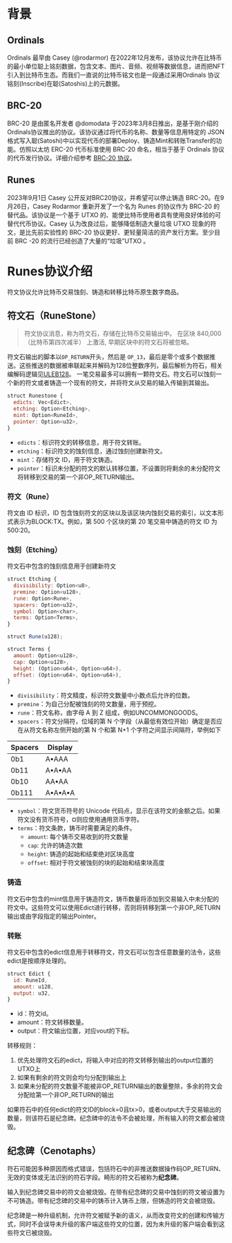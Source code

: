 # 背景
## Ordinals
Ordinals 最早由 Casey (@rodarmor) 在2022年12月发布，该协议允许在比特币的最小单位聪上铭刻数据，包含文本、图片、音频、视频等数据信息，进而把NFT引入到比特币生态。而我们一直说的比特币铭文也是一段通过采用Ordinals 协议铭刻(Inscribe)在聪(Satoshis)上的元数据。

## BRC-20
BRC-20 是由匿名开发者 @domodata 于2023年3月8日推出，是基于刚介绍的 Ordinals协议推出的协议。该协议通过将代币的名称、数量等信息用特定的 JSON 格式写入聪(Satoshi)中以实现代币的部署Deploy、铸造Mint和转账Transfer的功能。仿照以太坊 ERC-20 代币标准使用 BRC-20 命名，相当于基于 Ordinals 协议的代币发行协议。详细介绍参考 [BRC-20 协议](../BRC-20/README.md)。

## Runes
2023年9月1日 Casey 公开反对BRC20协议，并希望可以停止铸造 BRC-20。在9月26日，Casey Rodarmor 重新开发了一个名为 Runes 的协议作为 BRC-20 的替代品。该协议是一个基于 UTXO 的、能使比特币使用者具有使用良好体验的可替代代币协议。Casey 认为改良过后，能够降低制造大量垃圾 UTXO 现象的符文，是比先前实验性的 BRC-20 协议更好、更轻量简洁的资产发行方案。至少目前 BRC -20 的流行已经创造了大量的“垃圾”UTXO 。


# Runes协议介绍
符文协议允许比特币交易蚀刻、铸造和转移比特币原生数字商品。

## 符文石（RuneStone）
> 符文协议消息，称为符文石，存储在比特币交易输出中。 在区块 840,000（比特币第四次减半） 上激活, 早期区块中的符文石将被忽略。

符文石输出的脚本以`OP_RETURN`开头，然后是 `OP_13`，最后是零个或多个数据推送。这些推送的数据被串联起来并解码为128位整数序列，最后解析为符石，相关编解码逻辑见[ULEB128](./ULEB128.md)。
一笔交易最多可以拥有一颗符文石。符文石可以蚀刻一个新的符文或者铸造一个现有的符文，并将符文从交易的输入传输到其输出。
```js
struct Runestone {
  edicts: Vec<Edict>,
  etching: Option<Etching>,
  mint: Option<RuneId>,
  pointer: Option<u32>,
}
```
- `edicts`：标识符文的转移信息，用于符文转账。
- `etching`：标识符文的蚀刻信息，通过蚀刻创建新符文。
- `mint`：存储符文 ID，用于符文铸造。
- `pointer`：标识未分配的符文的默认转移位置，不设置则将剩余的未分配符文将转移到交易的第一个非OP_RETURN输出。

### 符文（Rune）
符文由 ID 标识，ID 包含蚀刻符文的区块以及该区块内蚀刻交易的索引，以文本形式表示为BLOCK:TX。例如，第 500 个区块的第 20 笔交易中铸造的符文 ID 为500:20。

### 蚀刻（Etching）
符文石中包含的蚀刻信息用于创建新符文
```js
struct Etching {
  divisibility: Option<u8>,
  premine: Option<u128>,
  rune: Option<Rune>,
  spacers: Option<u32>,
  symbol: Option<char>,
  terms: Option<Terms>,
}

struct Rune(u128);

struct Terms {
  amount: Option<u128>,
  cap: Option<u128>,
  height: (Option<u64>, Option<u64>),
  offset: (Option<u64>, Option<u64>),
}
```
- `divisibility`：符文精度，标识符文数量中小数点后允许的位数。
- `premine`：为自己分配被蚀刻的符文数量，用于预挖。
- `rune`：符文名称，由字母 A 到 Z 组成，例如UNCOMMONGOODS。
- `spacers`：符文分隔符，位域的第 N 个字段（从最低有效位开始）确定是否应在从符文名称左侧开始的第 N 个和第 N+1 个字符之间显示间隔符，举例如下 

| Spacers | Display  |
|---------|----------|
| 0b1     | A•AAA    |
| 0b11    | A•A•AA   |
| 0b10    | AA•AA    |
| 0b111   | A•A•A•A  |

- `symbol`：符文货币符号的 Unicode 代码点，显示在该符文的金额之后。如果符文没有货币符号，¤则应使用通用货币字符。
- `terms`：符文条款，铸币时需要满足的条件。
  - `amount`: 每个铸币交易收到的符文数量
  - `cap`: 允许的铸造次数
  - `height`: 铸造的起始和结束绝对区块高度
  - `offset`: 相对于符文被蚀刻的块的起始和结束块高度

### 铸造
符文石中包含的mint信息用于铸造符文，铸币数量将添加到交易输入中未分配的符文中。这些符文可以使用Edict进行转移，否则将转移到第一个非OP_RETURN输出或由字段指定的输出Pointer。

### 转账
符文石中包含的edict信息用于转移符文，符文石可以包含任意数量的法令，这些edict是按顺序处理的。
```js
struct Edict {
  id: RuneId,
  amount: u128,
  output: u32,
}
```
- id：符文id。
- amount：符文转移数量。
- output：符文输出位置，对应vout的下标。

转移规则：
1. 优先处理符文石的edict，将输入中对应的符文转移到输出的output位置的UTXO上
2. 如果有剩余的符文则会均匀分配到输出上
3. 如果未分配的符文数量不能被非OP_RETURN输出的数量整除，多余的符文会分配给第一个非OP_RETURN的输出

如果符石中的任何edict的符文ID的block=0且tx>0，或者output大于交易输出的数量，则该符石是纪念碑。纪念碑中的法令不会被处理，所有输入的符文都会被烧毁。

## 纪念碑（Cenotaphs）
符石可能因多种原因而格式错误，包括符石中的非推送数据操作码OP_RETURN、无效的变体或无法识别的符石字段。畸形的符文石被称为**纪念碑**。

输入到纪念碑交易中的符文会被烧毁。在带有纪念碑的交易中蚀刻的符文被设置为不可铸造。带有纪念碑的交易中的铸币计入铸币上限，但铸造的符文会被烧毁。

纪念碑是一种升级机制，允许符文被赋予新的语义，从而改变符文的创建和传输方式，同时不会误导未升级的客户端这些符文的位置，因为未升级的客户端会看到这些符文已被烧毁。